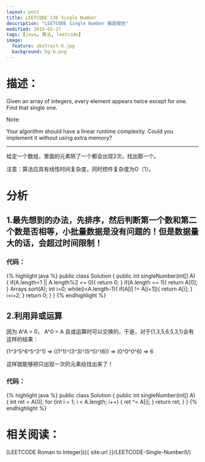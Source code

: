 ```yaml
---
layout: post
title: LEETCODE 136 Single Number
description: "LEETCODE Single Number 解题报告"
modified: 2015-02-27
tags: [java, 算法, leetcode]
image:
  feature: abstract-6.jpg
  background: bg-6.png
---
```


# 描述：
Given an array of integers, every element appears twice except for one. Find that single one.

Note:

Your algorithm should have a linear runtime complexity. Could you implement it without using extra memory?

<!--more-->

---

给定一个数组，里面的元素除了一个都会出现2次，找出那一个。

注意：算法应具有线性时间复杂度，同时控件复杂度为O（1）。

# 分析

## 1.最先想到的办法，先排序，然后判断第一个数和第二个数是否相等，小批量数据是没有问题的！但是数据量大的话，会超过时间限制！

### 代码：
{% highlight java %}
public class Solution {
    public int singleNumber(int[] A) {
        if(A.length<1 || A.length%2 == 0){
            return 0;
        }
        if(A.length == 1){
            return A[0];
        }
        Arrays.sort(A);
        int i=0;
        while(i<A.length-1){
            if(A[i] != A[i+1]){
                return A[i];
            }
            i=i+2;
        }
        return 0;
    }
}
{% endhighlight %}

## 2.利用异或运算
因为 A^A  = 0， A^0 = A 且或运算时可以交换的，于是，对于{1,3,5,6,5,3,1}会有这样的结果：

(1^3^5^6^5^3^1) => ((1^1)^(3^3)^(5^5)^(6)) => (0^0^0^6) => 6

这样就能够把只出现一次的元素给找出来了！

### 代码：

{% highlight java %}
	public class Solution {
	    public int singleNumber(int[] A) {
	        int ret = A[0];
	        for (int i = 1; i < A.length; i++) {
	            ret ^= A[i];
	        }
	        return ret;
	    }
	}
{% endhighlight %}

# 相关阅读：
[LEETCODE Roman to Integer]({{ site.url }}/LEETCODE-Single-NumberII/)
